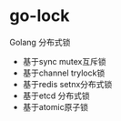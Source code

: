 # go-lock
Golang 分布式锁


* 基于sync mutex互斥锁
* 基于channel trylock锁
* 基于redis setnx分布式锁
* 基于etcd 分布式锁
* 基于atomic原子锁
